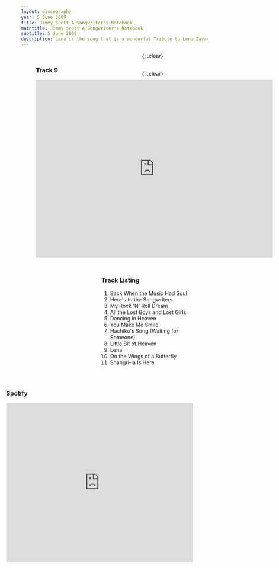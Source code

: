 ```yaml
---
layout: discography
year: 5 June 2009
title: Jimmy Scott A Songwriter's Notebook
maintitle: Jimmy Scott A Songwriter's Notebook
subtitle: 5 June 2009
description: Lena is the song that is a wonderful Tribute to Lena Zavaroni.
---
```


<figure class="fig1">
<h3 id="track-9">Track 9</h3>
<div class="responsive-video"><iframe width="640px" height="480px" src="https://www.youtube.com/embed/QLaspFaye3A?rel=0&amp;showinfo=1" frameborder="0" allowfullscreen=""></iframe></div>
</figure>

<figure class="fig2">
<h3 id="track-listing">Track Listing</h3>
<ol>
<li>Back When the Music Had Soul</li>
<li>Here's to the Songwriters</li>
<li>My Rock 'N' Roll Dream</li>
<li>All the Lost Boys and Lost Girls</li>
<li>Dancing in Heaven</li>
<li>You Make Me Smile</li>
<li>Hachiko's Song (Waiting for Someone)</li>
<li>Little Bit of Heaven</li>
<li>Lena</li>
<li>On the Wings of a Butterfly</li>
<li>Shangri-la Is Here</li>
</ol>
</figure>

{: .clear}

<figure class="fig3">
<h3 id="spotify">Spotify</h3>
<iframe src="https://open.spotify.com/embed/album/45UWVg2vlWmtumS9Xa2r3O" width="100%" height="430" frameborder="0" allowtransparency="true" allow="encrypted-media"></iframe>
</figure>

<br />{: .clear}

<style>
.fig1 {float:left; width:49%;}

.fig2 {float:right; width:49%;}

.fig3 {float:right; width:100%;}

figcaption {float:left; width:100%;}

@media only screen and (max-width: 700px) {
.fig1, .fig2 {float:left; width:100%;}
figcaption {float:left; width:100%; margin-bottom: 10px;}
}
</style>

